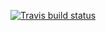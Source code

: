 <!-- badges: start -->
  [![Travis build status](https://travis-ci.com/mettroh18/MettuSTAT302.svg?branch=master)](https://travis-ci.com/mettroh18/MettuSTAT302)
<!-- badges: end -->

